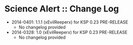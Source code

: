 # Science Alert :: Change Log

* 2014-0401: 1.1.1 (xEvilReeperx) for KSP 0.23 PRE-RELEASE
	+ No changelog provided
* 2014-0328: 1.0 (xEvilReeperx) for KSP 0.23 PRE-RELEASE
	+ No changelog provided

